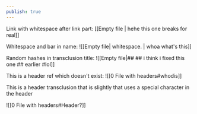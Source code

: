 ```yaml
---
publish: true
---
```

Link with whitespace after link part: 
[[Empty file | hehe this one breaks for real]]

Whitespace and bar in name: 
![[Empty file|         whitespace.   | whoa what's this]]

Random hashes in transclusion title: 
![[Empty file|## ## i think i fixed this one ## earlier #lol]]

This is a header ref which doesn't exist: 
![[0 File with headers#whodis]]


This is a header transclusion that is slightly that uses a special character in the header

![[0 File with headers#Header?]]


